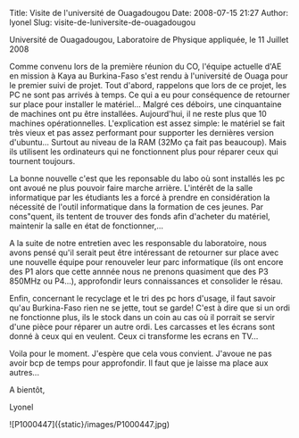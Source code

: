 Title: Visite de l'université de Ouagadougou
Date: 2008-07-15 21:27
Author: lyonel
Slug: visite-de-luniversite-de-ouagadougou

Université de Ouagadougou, Laboratoire de Physique appliquée, le 11
Juillet 2008

</p>
Comme convenu lors de la première réunion du CO, l'équipe actuelle d'AE
en mission à Kaya au Burkina-Faso s'est rendu à l'université de Ouaga
pour le premier suivi de projet. Tout d'abord, rappelons que lors de ce
projet, les PC ne sont pas arrivés à temps. Ce qui a eu pour conséquence
de retourner sur place pour installer le matériel... Malgré ces déboirs,
une cinquantaine de machines ont pu être installées. Aujourd'hui, il ne
reste plus que 10 machines opérationnelles. L'explication est assez
simple: le matériel se fait très vieux et pas assez performant pour
supporter les dernières version d'ubuntu... Surtout au niveau de la RAM
(32Mo ça fait pas beaucoup). Mais ils utilisent les ordinateurs qui ne
fonctionnent plus pour réparer ceux qui tournent toujours.

</p>
La bonne nouvelle c'est que les reponsable du labo où sont installés les
pc ont avoué ne plus pouvoir faire marche arrière. L'intérêt de la salle
informatique par les étudiants les a forcé à prendre en considération la
nécessité de l'outil informatique dans la formation de ces jeunes. Par
cons"quent, ils tentent de trouver des fonds afin d'acheter du matériel,
maintenir la salle en état de fonctionner,...

</p>
A la suite de notre entretien avec les responsable du laboratoire, nous
avons pensé qu'il serait peut être intéressant de retourner sur place
avec une nouvelle équipe pour renouveler leur parc informatique (ils ont
encore des P1 alors que cette annnée nous ne prenons quasiment que des
P3 850MHz ou P4...), approfondir leurs connaissances et consolider le
résau.

</p>
Enfin, concernant le recyclage et le tri des pc hors d'usage, il faut
savoir qu'au Burkina-Faso rien ne se jette, tout se garde! C'est à dire
que si un ordi ne fonctionne plus, ils le stock dans un coin au cas où
il porrait se servir d'une pièce pour réparer un autre ordi. Les
carcasses et les écrans sont donné à ceux qui en veulent. Ceux ci
transforme les ecrans en TV...

</p>
Voila pour le moment. J'espère que cela vous convient. J'avoue ne pas
avoir bcp de temps pour approfondir. Il faut que je laisse ma place aux
autres...

</p>
A bientôt,

</p>
Lyonel

</p>
![P1000447]({static}/images/P1000447.jpg)
</p>
